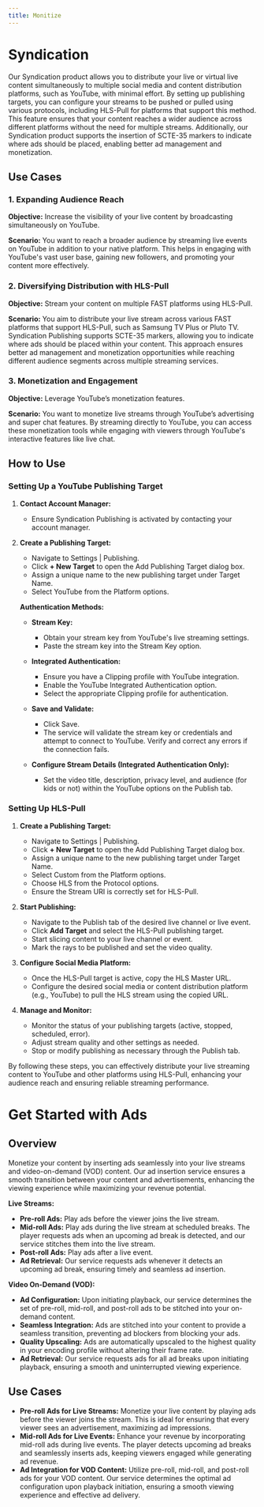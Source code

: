 ```yaml
---
title: Monitize
---
```


# Syndication

Our Syndication product allows you to distribute your live or virtual live content simultaneously to multiple social media and content distribution platforms, such as YouTube, with minimal effort. By setting up publishing targets, you can configure your streams to be pushed or pulled using various protocols, including HLS-Pull for platforms that support this method. This feature ensures that your content reaches a wider audience across different platforms without the need for multiple streams. Additionally, our Syndication product supports the insertion of SCTE-35 markers to indicate where ads should be placed, enabling better ad management and monetization.

## Use Cases

### 1. Expanding Audience Reach

**Objective:** Increase the visibility of your live content by broadcasting simultaneously on YouTube.

**Scenario:** You want to reach a broader audience by streaming live events on YouTube in addition to your native platform. This helps in engaging with YouTube's vast user base, gaining new followers, and promoting your content more effectively.

### 2. Diversifying Distribution with HLS-Pull

**Objective:** Stream your content on multiple FAST platforms using HLS-Pull.

**Scenario:** You aim to distribute your live stream across various FAST platforms that support HLS-Pull, such as Samsung TV Plus or Pluto TV. Syndication Publishing supports SCTE-35 markers, allowing you to indicate where ads should be placed within your content. This approach ensures better ad management and monetization opportunities while reaching different audience segments across multiple streaming services.

### 3. Monetization and Engagement

**Objective:** Leverage YouTube’s monetization features.

**Scenario:** You want to monetize live streams through YouTube’s advertising and super chat features. By streaming directly to YouTube, you can access these monetization tools while engaging with viewers through YouTube's interactive features like live chat.

## How to Use

### Setting Up a YouTube Publishing Target

1. **Contact Account Manager:**
   - Ensure Syndication Publishing is activated by contacting your account manager.

2. **Create a Publishing Target:**
   - Navigate to Settings | Publishing.
   - Click **+ New Target** to open the Add Publishing Target dialog box.
   - Assign a unique name to the new publishing target under Target Name.
   - Select YouTube from the Platform options.

   **Authentication Methods:**
   - **Stream Key:**
     - Obtain your stream key from YouTube's live streaming settings.
     - Paste the stream key into the Stream Key option.

   - **Integrated Authentication:**
     - Ensure you have a Clipping profile with YouTube integration.
     - Enable the YouTube Integrated Authentication option.
     - Select the appropriate Clipping profile for authentication.

   - **Save and Validate:**
     - Click Save.
     - The service will validate the stream key or credentials and attempt to connect to YouTube. Verify and correct any errors if the connection fails.

   - **Configure Stream Details (Integrated Authentication Only):**
     - Set the video title, description, privacy level, and audience (for kids or not) within the YouTube options on the Publish tab.

### Setting Up HLS-Pull

1. **Create a Publishing Target:**
   - Navigate to Settings | Publishing.
   - Click **+ New Target** to open the Add Publishing Target dialog box.
   - Assign a unique name to the new publishing target under Target Name.
   - Select Custom from the Platform options.
   - Choose HLS from the Protocol options.
   - Ensure the Stream URI is correctly set for HLS-Pull.

2. **Start Publishing:**
   - Navigate to the Publish tab of the desired live channel or live event.
   - Click **Add Target** and select the HLS-Pull publishing target.
   - Start slicing content to your live channel or event.
   - Mark the rays to be published and set the video quality.

3. **Configure Social Media Platform:**
   - Once the HLS-Pull target is active, copy the HLS Master URL.
   - Configure the desired social media or content distribution platform (e.g., YouTube) to pull the HLS stream using the copied URL.

4. **Manage and Monitor:**
   - Monitor the status of your publishing targets (active, stopped, scheduled, error).
   - Adjust stream quality and other settings as needed.
   - Stop or modify publishing as necessary through the Publish tab.

By following these steps, you can effectively distribute your live streaming content to YouTube and other platforms using HLS-Pull, enhancing your audience reach and ensuring reliable streaming performance.

# Get Started with Ads

## Overview

Monetize your content by inserting ads seamlessly into your live streams and video-on-demand (VOD) content. Our ad insertion service ensures a smooth transition between your content and advertisements, enhancing the viewing experience while maximizing your revenue potential.

**Live Streams:**
- **Pre-roll Ads:** Play ads before the viewer joins the live stream.
- **Mid-roll Ads:** Play ads during the live stream at scheduled breaks. The player requests ads when an upcoming ad break is detected, and our service stitches them into the live stream.
- **Post-roll Ads:** Play ads after a live event.
- **Ad Retrieval:** Our service requests ads whenever it detects an upcoming ad break, ensuring timely and seamless ad insertion.

**Video On-Demand (VOD):**
- **Ad Configuration:** Upon initiating playback, our service determines the set of pre-roll, mid-roll, and post-roll ads to be stitched into your on-demand content.
- **Seamless Integration:** Ads are stitched into your content to provide a seamless transition, preventing ad blockers from blocking your ads.
- **Quality Upscaling:** Ads are automatically upscaled to the highest quality in your encoding profile without altering their frame rate.
- **Ad Retrieval:** Our service requests ads for all ad breaks upon initiating playback, ensuring a smooth and uninterrupted viewing experience.

## Use Cases

- **Pre-roll Ads for Live Streams:** Monetize your live content by playing ads before the viewer joins the stream. This is ideal for ensuring that every viewer sees an advertisement, maximizing ad impressions.
- **Mid-roll Ads for Live Events:** Enhance your revenue by incorporating mid-roll ads during live events. The player detects upcoming ad breaks and seamlessly inserts ads, keeping viewers engaged while generating ad revenue.
- **Ad Integration for VOD Content:** Utilize pre-roll, mid-roll, and post-roll ads for your VOD content. Our service determines the optimal ad configuration upon playback initiation, ensuring a smooth viewing experience and effective ad delivery.
